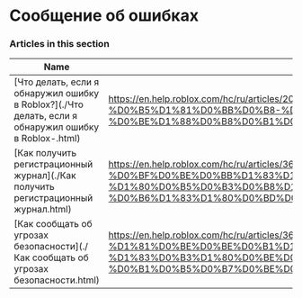 # Сообщение об ошибках  
### Articles in this section
Name|URL
-|-
[Что делать, если я обнаружил ошибку в Roblox?](./Что делать, если я обнаружил ошибку в Roblox-.html) |https://en.help.roblox.com/hc/ru/articles/203312900-%D0%A7%D1%82%D0%BE-%D0%B4%D0%B5%D0%BB%D0%B0%D1%82%D1%8C-%D0%B5%D1%81%D0%BB%D0%B8-%D1%8F-%D0%BE%D0%B1%D0%BD%D0%B0%D1%80%D1%83%D0%B6%D0%B8%D0%BB-%D0%BE%D1%88%D0%B8%D0%B1%D0%BA%D1%83-%D0%B2-Roblox-
[Как получить регистрационный журнал](./Как получить регистрационный журнал.html) |https://en.help.roblox.com/hc/ru/articles/360016022492-%D0%9A%D0%B0%D0%BA-%D0%BF%D0%BE%D0%BB%D1%83%D1%87%D0%B8%D1%82%D1%8C-%D1%80%D0%B5%D0%B3%D0%B8%D1%81%D1%82%D1%80%D0%B0%D1%86%D0%B8%D0%BE%D0%BD%D0%BD%D1%8B%D0%B9-%D0%B6%D1%83%D1%80%D0%BD%D0%B0%D0%BB
[Как сообщать об угрозах безопасности](./Как сообщать об угрозах безопасности.html) |https://en.help.roblox.com/hc/ru/articles/360038516512-%D0%9A%D0%B0%D0%BA-%D1%81%D0%BE%D0%BE%D0%B1%D1%89%D0%B0%D1%82%D1%8C-%D0%BE%D0%B1-%D1%83%D0%B3%D1%80%D0%BE%D0%B7%D0%B0%D1%85-%D0%B1%D0%B5%D0%B7%D0%BE%D0%BF%D0%B0%D1%81%D0%BD%D0%BE%D1%81%D1%82%D0%B8